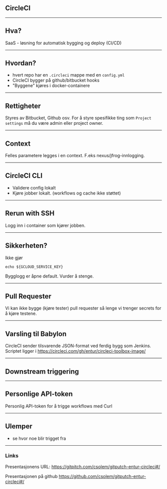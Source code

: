 ## CircleCI

---

## Hva?

SaaS - løsning for automatisk bygging og deploy (CI/CD)

---

## Hvordan?
* hvert repo har en `.circleci` mappe med en `config.yml`
* CircleCI bygger på github/bitbucket hooks
* "Byggene" kjøres i docker-containere

---

## Rettigheter

Styres av Bitbucket, Github osv.
For å styre spesifikke ting som `Project settings` må du være admin eller project owner.

---

## Context

Felles parametere legges i en context.
F.eks nexus/jfrog-innlogging.

---
## CircleCI CLI

* Validere config lokalt
* Kjøre jobber lokalt. (workflows og cache ikke støttet)

----

## Rerun with SSH

Logg inn i container som kjører jobben.

---


## Sikkerheten?

Ikke gjør
```
echo ${GCLOUD_SERVICE_KEY}
```
Bygglogg er åpne default. Vurder å stenge.

---




## Pull Requester

Vi kan ikke bygge (kjøre tester) pull requester så lenge vi trenger secrets for å kjøre testene.

---

## Varsling til Babylon

CircleCI sender tilsvarende JSON-format ved ferdig bygg som Jenkins.
Scriptet ligger i https://circleci.com/gh/entur/circleci-toolbox-image/

---

## Downstream triggering


---

## Personlige API-token

Personlig API-token for å trigge workflows med Curl


---

## Ulemper
* se hvor noe blir trigget fra

---

### Links
Presentasjonens URL:
https://gitpitch.com/csolem/gitputch-entur-circleci#/

Presentasjonen på github
https://github.com/csolem/gitputch-entur-circleci#/
